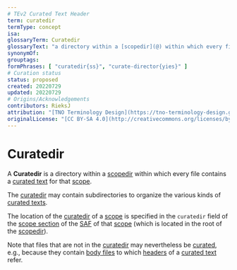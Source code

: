 ```yaml
---
# TEv2 Curated Text Header
term: curatedir
termType: concept
isa:
glossaryTerm: Curatedir
glossaryText: "a directory within a [scopedir](@) within which every file contains a [curated text](@) for that [scope](@)."
synonymOf:
grouptags:
formPhrases: [ "curatedir{ss}", "curate-director{yies}" ]
# Curation status
status: proposed
created: 20220729
updated: 20220729
# Origins/Acknowledgements
contributors: RieksJ
attribution: "[TNO Terminology Design](https://tno-terminology-design.github.io/tev2-specifications/docs)"
originalLicense: "[CC BY-SA 4.0](http://creativecommons.org/licenses/by-sa/4.0/?ref=chooser-v1)"
---
```


# Curatedir

A **Curatedir** is a directory within a [scopedir](@) within which every file contains a [curated text](@) for that [scope](@).

The [curatedir](@) may contain subdirectories to organize the various kinds of [curated texts](@).

The location of the [curatedir](@) of a [scope](@) is specified in the `curatedir` field of the [scope section](/docs/40-specs/files/saf#scope-section) of the [SAF](@) of that [scope](@) (which is located in the root of the [scopedir](@)).

Note that files that are not in the [curatedir](@) may nevertheless be [curated](@), e.g., because they contain [body files](@) to which [headers](@) of a [curated text](@) refer.
